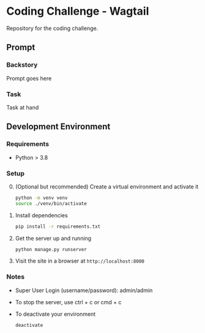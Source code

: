 # Coding Challenge - Wagtail

Repository for the coding challenge.

## Prompt

### Backstory

Prompt goes here

### Task

Task at hand

## Development Environment

### Requirements

* Python > 3.8

### Setup

0. (Optional but recommended) Create a virtual environment and activate it

    ```bash
    python -m venv venv
    source ./venv/bin/activate
    ```

1. Install dependencies

    ```bash
    pip install -r requirements.txt
    ```

2. Get the server up and running

    ```bash
    python manage.py runserver
    ```

3. Visit the site in a browser at `http://localhost:8000`

### Notes

* Super User Login (username/password): admin/admin
* To stop the server, use ctrl + c or cmd + c
* To deactivate your environment

    ```shell
    deactivate
    ```
